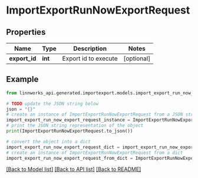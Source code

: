 # ImportExportRunNowExportRequest


## Properties

Name | Type | Description | Notes
------------ | ------------- | ------------- | -------------
**export_id** | **int** | Export id to execute | [optional] 

## Example

```python
from linnworks_api.generated.importexport.models.import_export_run_now_export_request import ImportExportRunNowExportRequest

# TODO update the JSON string below
json = "{}"
# create an instance of ImportExportRunNowExportRequest from a JSON string
import_export_run_now_export_request_instance = ImportExportRunNowExportRequest.from_json(json)
# print the JSON string representation of the object
print(ImportExportRunNowExportRequest.to_json())

# convert the object into a dict
import_export_run_now_export_request_dict = import_export_run_now_export_request_instance.to_dict()
# create an instance of ImportExportRunNowExportRequest from a dict
import_export_run_now_export_request_from_dict = ImportExportRunNowExportRequest.from_dict(import_export_run_now_export_request_dict)
```
[[Back to Model list]](../README.md#documentation-for-models) [[Back to API list]](../README.md#documentation-for-api-endpoints) [[Back to README]](../README.md)


